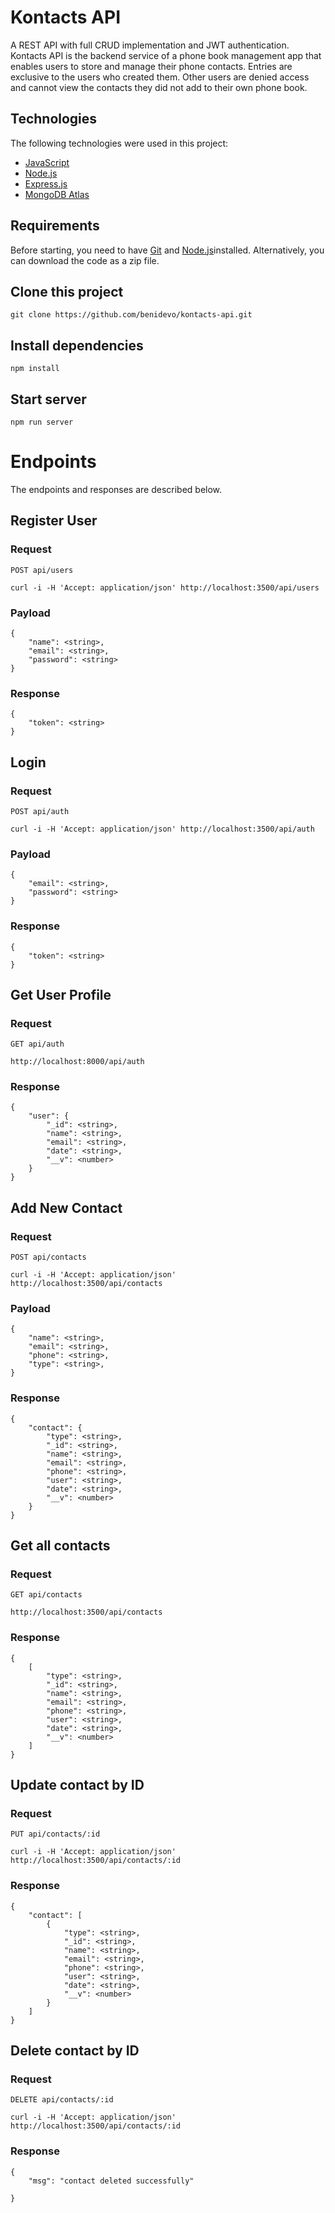 # Kontacts API 

A REST API with full CRUD implementation and JWT authentication. Kontacts API is the backend service of a phone book management app that enables users to store and manage their phone contacts. Entries are exclusive to the users who created them. Other users are denied access and cannot view the contacts they did not add to their own phone book.


## Technologies 

The following technologies were used in this project:

- [JavaScript](https://www.javascript.com/)
- [Node.js](https://nodejs.org/en/)
- [Express.js](https://expressjs.com/)
- [MongoDB Atlas](https://www.mongodb.com/cloud/atlas)

## Requirements

Before starting, you need to have [Git](https://git-scm.com) and [Node.js](https://nodejs.org/en/)installed. Alternatively, you can download the code as a zip file.


## Clone this project

    git clone https://github.com/benidevo/kontacts-api.git


## Install dependencies

    npm install

## Start server

    npm run server



# Endpoints

The endpoints and responses are described below.

## Register User

### Request

`POST api/users`

    curl -i -H 'Accept: application/json' http://localhost:3500/api/users

### Payload

    {
        "name": <string>,
        "email": <string>,
        "password": <string>
    }

### Response

    {
        "token": <string>
    }


## Login

### Request

`POST api/auth`

    curl -i -H 'Accept: application/json' http://localhost:3500/api/auth

### Payload

    {
        "email": <string>,
        "password": <string>
    }

### Response

    {
        "token": <string>
    }


## Get User Profile

### Request

`GET api/auth`

    http://localhost:8000/api/auth

### Response

    {
        "user": {
            "_id": <string>,
            "name": <string>,
            "email": <string>,
            "date": <string>,
            "__v": <number>
        }
    }


## Add New Contact

### Request

`POST api/contacts`

    curl -i -H 'Accept: application/json' http://localhost:3500/api/contacts

### Payload

    {
        "name": <string>,
        "email": <string>,
        "phone": <string>,
        "type": <string>,
    }

### Response

    {
        "contact": {
            "type": <string>,
            "_id": <string>,
            "name": <string>,
            "email": <string>,
            "phone": <string>,
            "user": <string>,
            "date": <string>,
            "__v": <number>
        }
    }


## Get all contacts

### Request

`GET api/contacts`

    http://localhost:3500/api/contacts

### Response

    {
        [
            "type": <string>,
            "_id": <string>,
            "name": <string>,
            "email": <string>,
            "phone": <string>,
            "user": <string>,
            "date": <string>,
            "__v": <number>
        ]
    }


## Update contact by ID

### Request

`PUT api/contacts/:id`

    curl -i -H 'Accept: application/json' http://localhost:3500/api/contacts/:id

### Response

    {
        "contact": [
            {
                "type": <string>,
                "_id": <string>,
                "name": <string>,
                "email": <string>,
                "phone": <string>,
                "user": <string>,
                "date": <string>,
                "__v": <number>
            }
        ]
    }


## Delete contact by ID

### Request

`DELETE api/contacts/:id`

    curl -i -H 'Accept: application/json' http://localhost:3500/api/contacts/:id

### Response

    {
        "msg": "contact deleted successfully"
        
    }